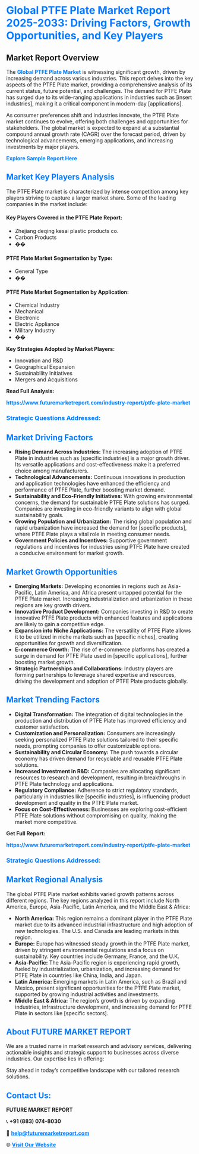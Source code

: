 <h1 style="color: #007BFF;">Global PTFE Plate Market Report 2025-2033: Driving Factors, Growth Opportunities, and Key Players</h1>

<section id="overview">
<h2>Market Report Overview</h2>
<p>The <a href="https://www.futuremarketreport.com/industry-report/ptfe-plate-market" style="color: #007BFF; text-decoration: none;"><strong>Global PTFE Plate Market</strong></a> is witnessing significant growth, driven by increasing demand across various industries. This report delves into the key aspects of the PTFE Plate market, providing a comprehensive analysis of its current status, future potential, and challenges. The demand for PTFE Plate has surged due to its wide-ranging applications in industries such as [insert industries], making it a critical component in modern-day [applications].</p>
<p>As consumer preferences shift and industries innovate, the PTFE Plate market continues to evolve, offering both challenges and opportunities for stakeholders. The global market is expected to expand at a substantial compound annual growth rate (CAGR) over the forecast period, driven by technological advancements, emerging applications, and increasing investments by major players.</p>
</section>

<section id="overview">
<p><a href="https://www.futuremarketreport.com/request-sample/reportId=113966" style="color: #007BFF; text-decoration: none;"><strong>Explore Sample Report Here</strong></a></p>
</section>

<section id="key-players">
<h2 style="color: #007BFF;">Market Key Players Analysis</h2>
<p>The PTFE Plate market is characterized by intense competition among key players striving to capture a larger market share. Some of the leading companies in the market include:</p>
<h4>Key Players Covered in the PTFE Plate Report:</h4>
<ul><li>Zhejiang deqing kesai plastic products co.</li><li>Carbon Products</li><li>��</li></ul>
<h4>PTFE Plate Market Segmentation by Type:</h4>
<ul><li>General Type</li><li>��</li></ul>

<h4>PTFE Plate Market Segmentation by Application:</h4>
<ul><li>Chemical Industry</li><li>Mechanical</li><li>Electronic</li><li>Electric Appliance</li><li>Military Industry</li><li>��</li></ul>
<p><strong>Key Strategies Adopted by Market Players:</strong></p>
<ul>
<li>Innovation and R&D</li>
<li>Geographical Expansion</li>
<li>Sustainability Initiatives</li>
<li>Mergers and Acquisitions</li>
</ul>
</section>

<section>
<p><strong>Read Full Analysis: </strong></p><a href="https://www.futuremarketreport.com/industry-report/ptfe-plate-market" style="color: #007BFF; text-decoration: none;"><strong>https://www.futuremarketreport.com/industry-report/ptfe-plate-market</strong></a>
<h3 style="color: #007BFF;">Strategic Questions Addressed:</h3>
</section>

<section id="driving-factors">
<h2 style="color: #007BFF;">Market Driving Factors</h2>
<ul>
<li><strong>Rising Demand Across Industries:</strong> The increasing adoption of PTFE Plate in industries such as [specific industries] is a major growth driver. Its versatile applications and cost-effectiveness make it a preferred choice among manufacturers.</li>
<li><strong>Technological Advancements:</strong> Continuous innovations in production and application technologies have enhanced the efficiency and performance of PTFE Plate, further boosting market demand.</li>
<li><strong>Sustainability and Eco-Friendly Initiatives:</strong> With growing environmental concerns, the demand for sustainable PTFE Plate solutions has surged. Companies are investing in eco-friendly variants to align with global sustainability goals.</li>
<li><strong>Growing Population and Urbanization:</strong> The rising global population and rapid urbanization have increased the demand for [specific products], where PTFE Plate plays a vital role in meeting consumer needs.</li>
<li><strong>Government Policies and Incentives:</strong> Supportive government regulations and incentives for industries using PTFE Plate have created a conducive environment for market growth.</li>
</ul>
</section>

<section id="growth-opportunities">
<h2 style="color: #007BFF;">Market Growth Opportunities</h2>
<ul>
<li><strong>Emerging Markets:</strong> Developing economies in regions such as Asia-Pacific, Latin America, and Africa present untapped potential for the PTFE Plate market. Increasing industrialization and urbanization in these regions are key growth drivers.</li>
<li><strong>Innovative Product Development:</strong> Companies investing in R&D to create innovative PTFE Plate products with enhanced features and applications are likely to gain a competitive edge.</li>
<li><strong>Expansion into Niche Applications:</strong> The versatility of PTFE Plate allows it to be utilized in niche markets such as [specific niches], creating opportunities for growth and diversification.</li>
<li><strong>E-commerce Growth:</strong> The rise of e-commerce platforms has created a surge in demand for PTFE Plate used in [specific applications], further boosting market growth.</li>
<li><strong>Strategic Partnerships and Collaborations:</strong> Industry players are forming partnerships to leverage shared expertise and resources, driving the development and adoption of PTFE Plate products globally.</li>
</ul>
</section>

<section id="trending-factors">
<h2 style="color: #007BFF;">Market Trending Factors</h2>
<ul>
<li><strong>Digital Transformation:</strong> The integration of digital technologies in the production and distribution of PTFE Plate has improved efficiency and customer satisfaction.</li>
<li><strong>Customization and Personalization:</strong> Consumers are increasingly seeking personalized PTFE Plate solutions tailored to their specific needs, prompting companies to offer customizable options.</li>
<li><strong>Sustainability and Circular Economy:</strong> The push towards a circular economy has driven demand for recyclable and reusable PTFE Plate solutions.</li>
<li><strong>Increased Investment in R&D:</strong> Companies are allocating significant resources to research and development, resulting in breakthroughs in PTFE Plate technology and applications.</li>
<li><strong>Regulatory Compliance:</strong> Adherence to strict regulatory standards, particularly in industries like [specific industries], is influencing product development and quality in the PTFE Plate market.</li>
<li><strong>Focus on Cost-Effectiveness:</strong> Businesses are exploring cost-efficient PTFE Plate solutions without compromising on quality, making the market more competitive.</li>
</ul>
</section>

<section>
<p><strong>Get Full Report: </strong></p><a href="https://www.futuremarketreport.com/industry-report/ptfe-plate-market" style="color: #007BFF; text-decoration: none;"><strong>https://www.futuremarketreport.com/industry-report/ptfe-plate-market</strong></a>
<h3 style="color: #007BFF;">Strategic Questions Addressed:</h3>
</section>


<section id="regional-analysis">
<h2 style="color: #007BFF;">Market Regional Analysis</h2>
<p>The global PTFE Plate market exhibits varied growth patterns across different regions. The key regions analyzed in this report include North America, Europe, Asia-Pacific, Latin America, and the Middle East & Africa:</p>
<ul>
<li><strong>North America:</strong> This region remains a dominant player in the PTFE Plate market due to its advanced industrial infrastructure and high adoption of new technologies. The U.S. and Canada are leading markets in this region.</li>
<li><strong>Europe:</strong> Europe has witnessed steady growth in the PTFE Plate market, driven by stringent environmental regulations and a focus on sustainability. Key countries include Germany, France, and the U.K.</li>
<li><strong>Asia-Pacific:</strong> The Asia-Pacific region is experiencing rapid growth, fueled by industrialization, urbanization, and increasing demand for PTFE Plate in countries like China, India, and Japan.</li>
<li><strong>Latin America:</strong> Emerging markets in Latin America, such as Brazil and Mexico, present significant opportunities for the PTFE Plate market, supported by growing industrial activities and investments.</li>
<li><strong>Middle East & Africa:</strong> The region’s growth is driven by expanding industries, infrastructure development, and increasing demand for PTFE Plate in sectors like [specific sectors].</li>
</ul>
</section>

<footer>
<h2 style="color: #007BFF;">About FUTURE MARKET REPORT</h2>
<p>We are a trusted name in market research and advisory services, delivering actionable insights and strategic support to businesses across diverse industries. Our expertise lies in offering:</p>

<p>Stay ahead in today’s competitive landscape with our tailored research solutions.</p>

<h2 style="color: #007BFF;">Contact Us:</h2>
<p><strong>FUTURE MARKET REPORT</strong></p>
<p>📞 <strong>+91 (883) 074-8030</strong></p>
<p>📧 <strong><a href="mailto:help@futuremarketreport.com" style="color: #007BFF;">help@futuremarketreport.com</a></strong></p>
<p>🌐 <strong><a href="https://www.futuremarketreport.com/" style="color: #007BFF;">Visit Our Website</a></strong></p>
</footer>